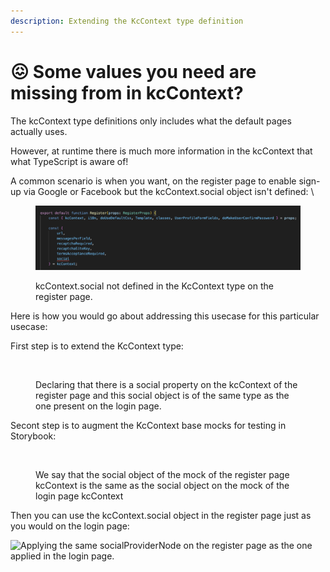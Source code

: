 ```yaml
---
description: Extending the KcContext type definition
---
```


# 😖 Some values you need are missing from in kcContext?

The kcContext type definitions only includes what the default pages actually uses. &#x20;

However, at runtime there is much more information in the kcContext that what TypeScript is aware of! &#x20;

A common scenario is when you want, on the register page to enable sign-up via Google or Facebook but the kcContext.social object isn't defined:  \


<figure><img src="../.gitbook/assets/image (1).png" alt=""><figcaption><p>kcContext.social not defined in the KcContext type on the register page.</p></figcaption></figure>

Here is how you would go about addressing this usecase for this particular usecase: &#x20;

First step is to extend the KcContext type:

<figure><img src="https://github.com/user-attachments/assets/012aa574-868c-4f7b-a13e-220f1f12ce2a" alt=""><figcaption><p>Declaring that there is a social property on the kcContext of the register page and this social object is of the same type as the one present on the login page.</p></figcaption></figure>

&#x20;Secont step is to augment the KcContext base mocks for testing in Storybook: &#x20;

<figure><img src="https://github.com/user-attachments/assets/fcb4ee74-6043-4fe4-833e-96cb0b86ef51" alt=""><figcaption><p>We say that the social object of the mock of the register page kcContext is the same as the social object on the mock of the login page kcContext</p></figcaption></figure>

Then you can use the kcContext.social object in the register page just as you would on the login page:

![Applying the same socialProviderNode on the register page as the one applied in the login page.](https://github.com/user-attachments/assets/c142cae5-05d0-45d5-97ff-b93dee4fc2d6)


